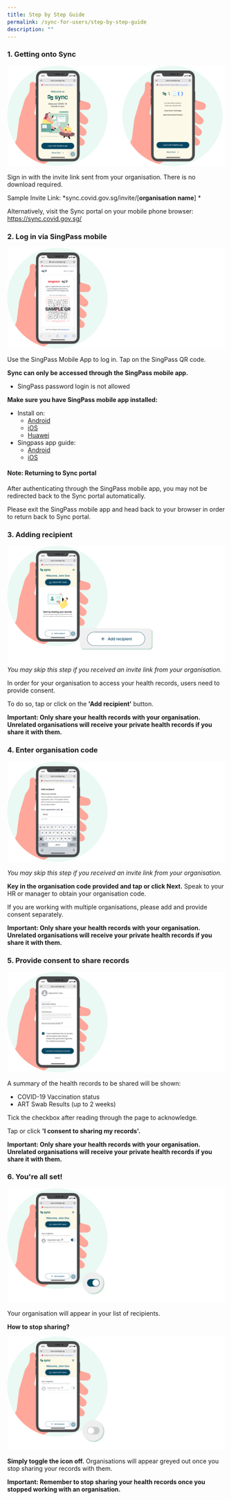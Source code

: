```yaml
---
title: Step by Step Guide
permalink: /sync-for-users/step-by-step-guide
description: ""
---
```

### **1. Getting onto Sync**
![Alt text for image on Isomer site](/images/guide/Combined.png)

Sign in with the invite link sent from your organisation. There is no download required.

Sample Invite Link:
*sync.covid.gov.sg/invite/[**organisation name**] *

Alternatively, visit the Sync portal on your mobile phone browser: 
https://sync.covid.gov.sg/

### **2. Log in via SingPass mobile**
![Alt text for image on Isomer site](/images/guide/QR.png)

Use the SingPass Mobile App to log in. Tap on the SingPass QR code.

**Sync can only be accessed through the SingPass mobile app.**
* SingPass password login is not allowed

**Make sure you have SingPass mobile app installed:**
* Install on: 
	* [Android](https://play.google.com/store/apps/details?id=sg.ndi.sp&hl=en-GB) 
	* [iOS](https://itunes.apple.com/us/app/singpass-mobile/id1340660807)
	* [Huawei](https://appgallery.huawei.com/#/app/C104129719)
* Singpass app guide:
	* [Android ](https://www.singpass.gov.sg/singpass/resources/pdf/Singpass_App_Android_Guide.pdf)
	* [iOS ](https://www.singpass.gov.sg/singpass/resources/pdf/Singpass_App_iOS_Guide.pdf)

#### **Note: Returning to Sync portal**
After authenticating through the SingPass mobile app, you may not be redirected back to the Sync portal automatically.

Please exit the SingPass mobile app and head back to your browser in order to return back to Sync portal.


### **3. Adding recipient**
![Alt text for image on Isomer site](/images/guide/Add%20recipient.png)
*You may skip this step if you received an invite link from your organisation.*

In order for your organisation to access your health records, users need to provide consent.

To do so, tap or click on the **'Add recipient'** button.

**Important: Only share your health records with your organisation. Unrelated organisations will receive your private health records if you share it with them.**


### **4. Enter organisation code**
![Alt text for image on Isomer site](/images/guide/Enter%20code.png)

*You may skip this step if you received an invite link from your organisation.*

**Key in the organisation code provided and tap or click Next.** Speak to your HR or manager to obtain your organisation code. 

If you are working with multiple organisations, please add and provide consent separately.

**Important: Only share your health records with your organisation. Unrelated organisations will receive your private health records if you share it with them.**

### **5. Provide consent to share records**
![Alt text for image on Isomer site](/images/guide/Consent.png)

A summary of the health records to be shared will be shown:
* COVID-19 Vaccination status
* ART Swab Results (up to 2 weeks)

Tick the checkbox after reading through the page to acknowledge.

Tap or click  **'I consent to sharing my records'.**

**Important: Only share your health records with your organisation. Unrelated organisations will receive your private health records if you share it with them.**

### **6. You're all set!**
![Alt text for image on Isomer site](/images/guide/Toggle%20on.png)

Your organisation will appear in your list of recipients. 

**How to stop sharing?**

![Alt text for image on Isomer site](/images/guide/Toggle%20off.png)

**Simply toggle the icon off.** Organisations will appear greyed out once you stop sharing your records with them.

**Important: Remember to stop sharing your health records once you stopped working with an organisation.**